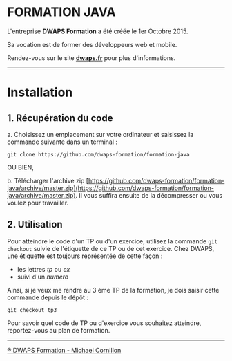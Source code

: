 # FORMATION JAVA
L'entreprise **DWAPS Formation** a été créée le 1er Octobre 2015.

Sa vocation est de former des développeurs web et mobile.

Rendez-vous sur le site **[dwaps.fr](http://dwaps.fr "DWAPS")** pour plus d'informations.

---

# Installation
## 1. Récupération du code

  a. Choisissez un emplacement sur votre ordinateur et saisissez la commande suivante dans un terminal :
    
    git clone https://github.com/dwaps-formation/formation-java

OU BIEN,

  b. Télécharger l'archive zip [https://github.com/dwaps-formation/formation-java/archive/master.zip](https://github.com/dwaps-formation/formation-java/archive/master.zip). Il vous suffira ensuite de la décompresser ou vous voulez pour travailler.


## 2. Utilisation
Pour atteindre le code d'un TP ou d'un exercice, utilisez la commande `git checkout` suivie de l'étiquette de ce TP ou de cet exercice. Chez DWAPS, une étiquette est toujours représentée de cette façon :

* les lettres *tp* ou *ex*
* suivi d'un *numero*

Ainsi, si je veux me rendre au 3 ème TP de la formation, je dois saisir cette commande depuis le dépôt :

    git checkout tp3

Pour savoir quel code de TP ou d'exercice vous souhaitez atteindre, reportez-vous au plan de formation.

---

[® DWAPS Formation - Michael Cornillon](http://dwaps.fr "DWAPS")
